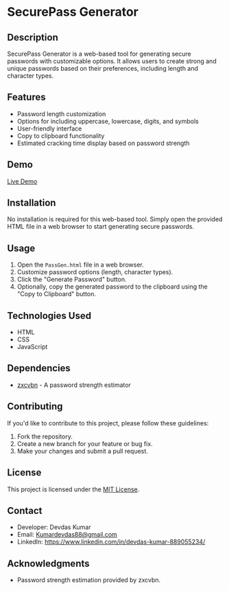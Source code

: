 # SecurePass Generator

## Description
SecurePass Generator is a web-based tool for generating secure passwords with customizable options. It allows users to create strong and unique passwords based on their preferences, including length and character types.

## Features
- Password length customization
- Options for including uppercase, lowercase, digits, and symbols
- User-friendly interface
- Copy to clipboard functionality
- Estimated cracking time display based on password strength

## Demo
[Live Demo](https://devdas-gupta.github.io/SecurePass-Generator/PassGen.html)

## Installation
No installation is required for this web-based tool. Simply open the provided HTML file in a web browser to start generating secure passwords.

## Usage
1. Open the `PassGen.html` file in a web browser.
2. Customize password options (length, character types).
3. Click the "Generate Password" button.
4. Optionally, copy the generated password to the clipboard using the "Copy to Clipboard" button.

## Technologies Used
- HTML
- CSS
- JavaScript

## Dependencies
- [zxcvbn](https://github.com/dropbox/zxcvbn) - A password strength estimator

## Contributing
If you'd like to contribute to this project, please follow these guidelines:
1. Fork the repository.
2. Create a new branch for your feature or bug fix.
3. Make your changes and submit a pull request.

## License
This project is licensed under the [MIT License](LICENSE).

## Contact
- Developer: Devdas Kumar
- Email: Kumardevdas88@gmail.com
- LinkedIn: https://www.linkedin.com/in/devdas-kumar-889055234/

## Acknowledgments
- Password strength estimation provided by zxcvbn.

